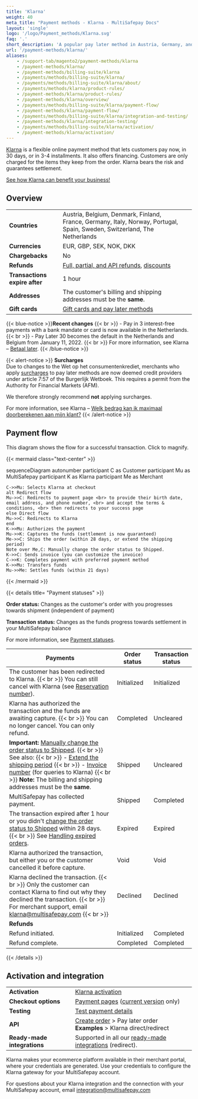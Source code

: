 ```yaml
---
title: 'Klarna'
weight: 40
meta_title: "Payment methods - Klarna - MultiSafepay Docs"
layout: 'single'
logo: '/logo/Payment_methods/Klarna.svg'
faq: '.'
short_description: 'A popular pay later method in Austria, Germany, and the Netherlands.'
url: '/payment-methods/klarna/'
aliases:
    - /support-tab/magento2/payment-methods/klarna
    - /payment-methods/klarna/
    - /payment-methods/billing-suite/klarna
    - /payments/methods/billing-suite/klarna/
    - /payments/methods/billing-suite/klarna/about/
    - /payments/methods/klarna/product-rules/
    - /payment-methods/klarna/product-rules/
    - /payment-methods/klarna/overview/
    - /payments/methods/billing-suite/klarna/payment-flow/
    - /payment-methods/klarna/payment-flow/
    - /payments/methods/billing-suite/klarna/integration-and-testing/
    - /payment-methods/klarna/integration-testing/
    - /payments/methods/billing-suite/klarna/activation/
    - /payment-methods/klarna/activation/
---
```

[Klarna](https://www.klarna.com/) is a flexible online payment method that lets customers pay now, in 30 days, or in 3-4 installments. It also offers financing. Customers are only charged for the items they keep from the order. Klarna bears the risk and guarantees settlement.

[See how Klarna can benefit your business!](https://www.multisafepay.com/solutions/payment-methods/klarna)

## Overview

|   |   |   |
|---|---|---|
| **Countries**  | Austria, Belgium, Denmark, Finland, France, Germany, Italy, Norway, Portugal, Spain, Sweden, Switzerland, The Netherlands  | 
| **Currencies**  | EUR, GBP, SEK, NOK, DKK  | 
| **Chargebacks**  | No  | 
| **Refunds** | [Full, partial, and API refunds](/refunds/pay-later/), [discounts](/refunds/discounts/) |
| **Transactions expire after** | 1 hour |
| **Addresses** | The customer's billing and shipping addresses must be the **same**. |
| **Gift cards** | [Gift cards and pay later methods](/payment-methods/gift-cards/pay-later-methods/) |

{{< blue-notice >}}**Recent changes** {{< br >}} - Pay in 3 interest-free payments with a bank mandate or card is now available in the Netherlands. {{< br >}} - Pay Later 30 becomes the default in the Netherlands and Belgium from January 11, 2022. {{< br >}} 
For more information, see Klarna – [Betaal later](https://www.klarna.com/nl/zakelijk/producten/betaal-later/). {{< /blue-notice >}}

{{< alert-notice >}} **Surcharges**  
Due to changes to the Wet op het consumentenkrediet, merchants who apply [surcharges](/about-payments/surcharges/) to pay later methods are now deemed credit providers under article 7:57 of the Burgerlijk Wetboek. This requires a permit from the Authority for Financial Markets (AFM).  

We therefore strongly recommend **not** applying surcharges. 

For more information, see Klarna – [Welk bedrag kan ik maximaal doorberekenen aan mijn klant?](https://www.klarna.com/nl/zakelijk/webwinkelsupport/welk-bedrag-kan-ik-maximaal-doorberekenen-aan-mijn-klant/) 
{{< /alert-notice >}}

## Payment flow

This diagram shows the flow for a successful transaction. Click to magnify.

{{< mermaid class="text-center" >}}

sequenceDiagram
    autonumber
    participant C as Customer
    participant Mu as MultiSafepay
    participant K as Klarna
    participant Me as Merchant

    C->>Mu: Selects Klarna at checkout
    alt Redirect flow
    Mu->>C: Redirects to payment page <br> to provide their birth date, email address, and phone number, <br> and accept the terms & conditions, <br> then redirects to your success page
    else Direct flow
    Mu->>C: Redirects to Klarna
    end
    K->>Mu: Authorizes the payment
    Mu->>K: Captures the funds (settlement is now guaranteed)
    Me->>C: Ships the order (within 28 days, or extend the shipping period)
    Note over Me,C: Manually change the order status to Shipped. 
    K->>C: Sends invoice (you can customize the invoice) 
    C->>K: Completes payment with preferred payment method
    K->>Mu: Transfers funds 
    Mu->>Me: Settles funds (within 21 days)

{{< /mermaid >}}
&nbsp;  

{{< details title= "Payment statuses" >}}

**Order status:** Changes as the customer's order with you progresses towards shipment (independent of payment)

**Transaction status:** Changes as the funds progress towards settlement in your MultiSafepay balance

For more information, see [Payment statuses](/payments/payment-statuses/).

| Payments | Order status | Transaction status |
|---|---|---|
| The customer has been redirected to Klarna. {{< br >}} You can still cancel with Klarna (see [Reservation number](/payment-methods/klarna/reservation-invoice-numbers/)). | Initialized   | Initialized  |
| Klarna has authorized the transaction and the funds are awaiting capture. {{< br >}} You can no longer cancel. You can only refund. | Completed  | Uncleared  |
| **Important:** [Manually change the order status to Shipped](/about-payments/pay-later-shipped-status/). {{< br >}} See also: {{< br >}} - [Extend the shipping period](/payment-methods/klarna/extending-shipping-period/) {{< br >}} - [Invoice number](/payment-methods/klarna/reservation-invoice-numbers/) (for queries to Klarna) {{< br >}} **Note:** The billing and shipping addresses must be the **same**. | Shipped | Uncleared |
| MultiSafepay has collected payment. | Shipped    | Completed  |
| The transaction expired after 1 hour or you didn't [change the order status to Shipped](/about-payments/pay-later-shipped-status/) within 28 days. {{< br >}} See [Handling expired orders](/payment-methods/klarna/handling-expired-orders/).  | Expired    | Expired    |
| Klarna authorized the transaction, but either you or the customer cancelled it before capture. | Void   | Void |
| Klarna declined the transaction. {{< br >}} Only the customer can contact Klarna to find out why they declined the transaction. {{< br >}} For merchant support, email <klarna@multisafepay.com> {{< br >}} | Declined | Declined |
|**Refunds**|||
| Refund initiated. | Initialized | Completed |
| Refund complete.  | Completed | Completed |

{{< /details >}}

## Activation and integration

| | |
|---|---|
| **Activation** | [Klarna activation](/payments/activating-payment-methods/#klarna) |
| **Checkout options** | [Payment pages](/payment-pages/) ([current version](/payment-pages/activation/) only) |
| **Testing** | [Test payment details](/testing/test-payment-details/#pay-later-methods) |
| **API** | [Create order](https://docs-api.multisafepay.com/reference/createorder) > Pay later order <br> **Examples** > Klarna direct/redirect |
| **Ready-made integrations** | Supported in all our [ready-made integrations](/integrations/ready-made/) (redirect). |

Klarna makes your ecommerce platform available in their merchant portal, where your credentials are generated. Use your credentials to configure the Klarna gateway for your MultiSafepay account. 

For questions about your Klarna integration and the connection with your MultiSafepay account, email <integration@multisafepay.com>


